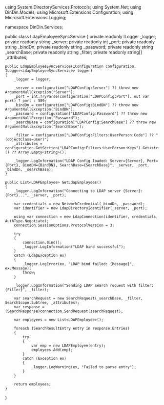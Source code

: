 using System.DirectoryServices.Protocols;
using System.Net;
using DinDin.Models;
using Microsoft.Extensions.Configuration;
using Microsoft.Extensions.Logging;

namespace DinDin.Services;

public class LdapEmployeeSyncService
{
    private readonly ILogger<LdapEmployeeSyncService> _logger;
    private readonly string _server;
    private readonly int _port;
    private readonly string _bindDn;
    private readonly string _password;
    private readonly string _searchBase;
    private readonly string _filter;
    private readonly string[] _attributes;

    public LdapEmployeeSyncService(IConfiguration configuration, ILogger<LdapEmployeeSyncService> logger)
    {
        _logger = logger;

        _server = configuration["LDAPConfig:Server"] ?? throw new ArgumentNullException("Server");
        _port = int.TryParse(configuration["LDAPConfig:Port"], out var port) ? port : 389;
        _bindDn = configuration["LDAPConfig:BindDN"] ?? throw new ArgumentNullException("BindDN");
        _password = configuration["LDAPConfig:Password"] ?? throw new ArgumentNullException("Password");
        _searchBase = configuration["LDAPConfig:SearchBase"] ?? throw new ArgumentNullException("SearchBase");

        _filter = configuration["LDAPConfig:Filters:UserPerson:Code"] ?? "(objectClass=user)";
        _attributes = configuration.GetSection("LDAPConfig:Filters:UserPerson:Keys").Get<string[]>() ?? Array.Empty<string>();

        _logger.LogInformation("LDAP Config loaded: Server={Server}, Port={Port}, BindDN={BindDN}, SearchBase={SearchBase}", _server, _port, _bindDn, _searchBase);
    }

    public List<LDAPEmployee> GetLdapEmployees()
    {
        _logger.LogInformation("Connecting to LDAP server {Server}:{Port}...", _server, _port);
    
        var credentials = new NetworkCredential(_bindDn, _password);
        var identifier = new LdapDirectoryIdentifier(_server, _port);

        using var connection = new LdapConnection(identifier, credentials, AuthType.Negotiate);
        connection.SessionOptions.ProtocolVersion = 3;

        try
        {
            connection.Bind();
            _logger.LogInformation("LDAP bind successful");
        }
        catch (LdapException ex)
        {
            _logger.LogError(ex, "LDAP bind failed: {Message}", ex.Message);
            throw;
        }

        _logger.LogInformation("Sending LDAP search request with filter: {Filter}", _filter);
    
        var searchRequest = new SearchRequest(_searchBase, _filter, SearchScope.Subtree, _attributes);
        var response = (SearchResponse)connection.SendRequest(searchRequest);

        var employees = new List<LDAPEmployee>();

        foreach (SearchResultEntry entry in response.Entries)
        {
            try
            {
                var emp = new LDAPEmployee(entry);
                employees.Add(emp);
            }
            catch (Exception ex)
            {
                _logger.LogWarning(ex, "Failed to parse entry");
            }
        }

        return employees;
    }

}
